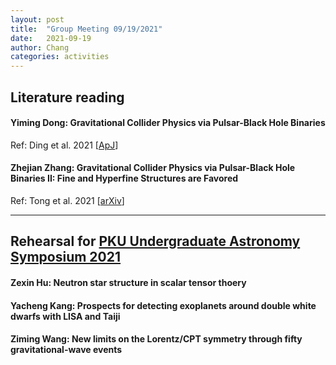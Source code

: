 ```yaml
---
layout: post
title:  "Group Meeting 09/19/2021"
date:   2021-09-19
author: Chang
categories: activities
---
```


## Literature reading

#### Yiming Dong: Gravitational Collider Physics via Pulsar-Black Hole Binaries

Ref:  Ding et al. 2021 [[ApJ](https://arxiv.org/abs/2009.11106)]



#### Zhejian Zhang: Gravitational Collider Physics via Pulsar-Black Hole Binaries II: Fine and Hyperfine Structures are Favored

Ref: Tong et al. 2021 [[arXiv](https://arxiv.org/abs/2106.13484)]


---

##  Rehearsal for [PKU Undergraduate Astronomy Symposium 2021](http://kavli.pku.edu.cn/undersymp21/)

#### Zexin Hu: Neutron star structure in scalar tensor thoery

#### Yacheng Kang: Prospects for detecting exoplanets around double white dwarfs with LISA and Taiji

#### Ziming Wang: New limits on the Lorentz/CPT symmetry through fifty gravitational-wave events

